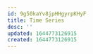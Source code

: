 ```yaml
---
id: 9g50kaYv8jpHHgyrpKHyF
title: Time Series
desc: ''
updated: 1644773126915
created: 1644773126915
---
```


